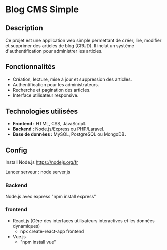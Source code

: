 # Blog CMS Simple  

## Description  
Ce projet est une application web simple permettant de créer, lire, modifier et supprimer des articles de blog (CRUD). Il inclut un système d'authentification pour administrer les articles.  

## Fonctionnalités  
- Création, lecture, mise à jour et suppression des articles.  
- Authentification pour les administrateurs.  
- Recherche et pagination des articles.  
- Interface utilisateur responsive.  

## Technologies utilisées  
- **Frontend :** HTML, CSS, JavaScript.  
- **Backend :** Node.js/Express ou PHP/Laravel.  
- **Base de données :** MySQL, PostgreSQL ou MongoDB.  

## Config
Install Node.js https://nodejs.org/fr

Lancer serveur : node server.js


### Backend
Node.js avec express
	"npm install express" 
### frontend 
- React.js (Gère des interfaces utilisateurs interactives et les données dynamiques)
	- npx create-react-app frontend
- Vue.js 
	- "npm install vue"
